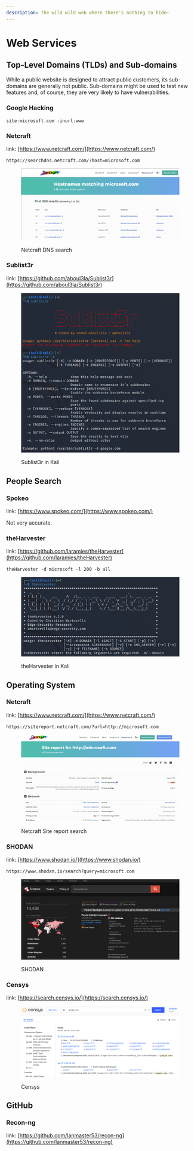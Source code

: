 ```yaml
---
description: The wild wild web where there's nothing to hide~
---
```


# Web Services

## Top-Level Domains (TLDs) and Sub-domains

While a public website is designed to attract public customers, its sub-domains are generally not public. Sub-domains might be used to test new features and, of course, they are very likely to have vulnerabilities.

### Google Hacking

```
site:microsoft.com -inurl:www
```

### Netcraft

link: [https://www.netcraft.com/](https://www.netcraft.com/)

```
https://searchdns.netcraft.com/?host=microsoft.com
```

<figure><img src="../../.gitbook/assets/image (1) (1).png" alt=""><figcaption><p>Netcraft DNS search</p></figcaption></figure>

### Sublist3r

link: [https://github.com/aboul3la/Sublist3r](https://github.com/aboul3la/Sublist3r)

<figure><img src="../../.gitbook/assets/image (4).png" alt=""><figcaption><p>Sublist3r in Kali</p></figcaption></figure>

## People Search

### Spokeo

link: [https://www.spokeo.com/](https://www.spokeo.com/)

Not very accurate.

### theHarvester

link: [https://github.com/laramies/theHarvester](https://github.com/laramies/theHarvester)

```
theHarvester -d microsoft -l 200 -b all
```

<figure><img src="../../.gitbook/assets/image (3).png" alt=""><figcaption><p>theHarvester in Kali</p></figcaption></figure>

## Operating System

### Netcraft

link: [https://www.netcraft.com/](https://www.netcraft.com/)

```
https://sitereport.netcraft.com/?url=http://microsoft.com
```

<figure><img src="../../.gitbook/assets/image (4) (1).png" alt=""><figcaption><p>Netcraft Site report search</p></figcaption></figure>

### SHODAN

link: [https://www.shodan.io/](https://www.shodan.io/)

```
https://www.shodan.io/search?query=microsoft.com
```

<figure><img src="../../.gitbook/assets/image (1).png" alt=""><figcaption><p>SHODAN</p></figcaption></figure>

### Censys

link: [https://search.censys.io/](https://search.censys.io/)

<figure><img src="../../.gitbook/assets/image (2).png" alt=""><figcaption><p>Censys</p></figcaption></figure>

## GitHub

### Recon-ng

link: [https://github.com/lanmaster53/recon-ng](https://github.com/lanmaster53/recon-ng)


